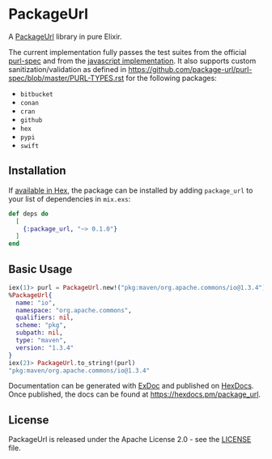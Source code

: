 # PackageUrl

A [PackageUrl](https://github.com/package-url/purl-spec) library in pure Elixir.

The current implementation fully passes the test suites from the official
[purl-spec](https://raw.githubusercontent.com/package-url/purl-spec/master/test-suite-data.json)
and from the [javascript
implementation](https://raw.githubusercontent.com/package-url/packageurl-js/master/test/data/test-suite-data.json).
It also supports custom sanitization/validation as defined in
https://github.com/package-url/purl-spec/blob/master/PURL-TYPES.rst for the
following packages:
- `bitbucket`
- `conan`
- `cran`
- `github`
- `hex`
- `pypi`
- `swift`

## Installation

If [available in Hex](https://hex.pm/docs/publish), the package can be installed
by adding `package_url` to your list of dependencies in `mix.exs`:

```elixir
def deps do
  [
    {:package_url, "~> 0.1.0"}
  ]
end
```

## Basic Usage

```elixir
iex(1)> purl = PackageUrl.new!("pkg:maven/org.apache.commons/io@1.3.4")       
%PackageUrl{
  name: "io",
  namespace: "org.apache.commons",
  qualifiers: nil,
  scheme: "pkg",
  subpath: nil,
  type: "maven",
  version: "1.3.4"
}
iex(2)> PackageUrl.to_string!(purl)
"pkg:maven/org.apache.commons/io@1.3.4"
```
Documentation can be generated with
[ExDoc](https://github.com/elixir-lang/ex_doc) and published on
[HexDocs](https://hexdocs.pm). Once published, the docs can be found at
<https://hexdocs.pm/package_url>.

## License

PackageUrl is released under the Apache License 2.0 - see the [LICENSE](LICENSE)
file.